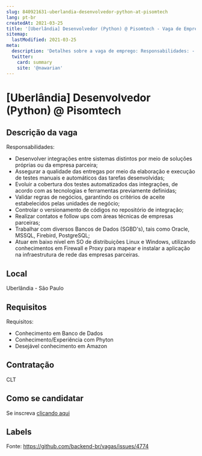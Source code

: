 ```yaml
---
slug: 840921631-uberlandia-desenvolvedor-python-at-pisomtech
lang: pt-br
createdAt: 2021-03-25
title: '[Uberlândia] Desenvolvedor (Python) @ Pisomtech - Vaga de Emprego'
sitemap:
  lastModified: 2021-03-25
meta:
  description: 'Detalhes sobre a vaga de emprego: Responsabilidades: - Desenvolver integrações entre sistemas distintos por meio de soluções próprias ou da empresa parceira; - Assegurar a qualidade das entregas por meio da elaboração e execução de testes manuais e automáticos das tarefas desenvolvidas; - Evoluir a cobertura dos testes automatizados das integrações, de acordo com as tecnologias e ferramentas previamente definidas; - Validar regras de negócios, garantindo os critérios de aceite estabelecidos pelas unidades de negócio; - Controlar o versionamento de códigos no repositório de integração; - Realizar contatos e follow ups com áreas técnicas de empresas parceiras; - Trabalhar com diversos Bancos de Dados (SGBD"s), tais como Oracle, MSSQL, Firebird, PostgreSQL; - Atuar em baixo nível em SO de distribuições Linux e Windows, utilizando conhecimentos em Firewall e Proxy para mapear e instalar a aplicação na infraestrutura de rede das empresas parceiras.'
  twitter:
    card: summary
    site: '@nawarian'
---
```


# [Uberlândia] Desenvolvedor (Python) @ Pisomtech

## Descrição da vaga

Responsabilidades:
- Desenvolver integrações entre sistemas distintos por meio de soluções próprias ou da empresa parceira;
- Assegurar a qualidade das entregas por meio da elaboração e execução de testes manuais e automáticos das tarefas desenvolvidas;
- Evoluir a cobertura dos testes automatizados das integrações, de acordo com as tecnologias e ferramentas previamente definidas;
- Validar regras de negócios, garantindo os critérios de aceite estabelecidos pelas unidades de negócio;
- Controlar o versionamento de códigos no repositório de integração;
- Realizar contatos e follow ups com áreas técnicas de empresas parceiras;
- Trabalhar com diversos Bancos de Dados (SGBD's), tais como Oracle, MSSQL, Firebird, PostgreSQL;
- Atuar em baixo nível em SO de distribuições Linux e Windows, utilizando conhecimentos em Firewall e Proxy para mapear e instalar a aplicação na infraestrutura de rede das empresas parceiras.

## Local

Uberlândia - São Paulo

## Requisitos

Requisitos:
- Conhecimento em Banco de Dados
- Conhecimento/Experiência com Phyton
- Desejável conhecimento em Amazon

## Contratação

CLT

## Como se candidatar

Se inscreva [clicando aqui](https://www.pyjobs.com.br/job/2342)

## Labels



Fonte: https://github.com/backend-br/vagas/issues/4774